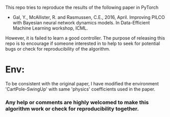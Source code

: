 This repo tries to reproduce the results of the following paper in PyTorch

- Gal, Y., McAllister, R. and Rasmussen, C.E., 2016, April. Improving PILCO with Bayesian neural network dynamics models. In Data-Efficient Machine Learning workshop, ICML.

However, it is failed to learn a good controller. The purpose of releasing this repo is to encourage if someone interested in to help to seek for potential bugs or check for reproducibility of the algorithm. 

# Env:
To be consistent with the original paper, I have modified the environment 'CartPole-SwingUp' with same 'physics' coefficients used in the paper. 

### Any help or comments are highly welcomed to make this algorithm work or check for reproducibility together. 

